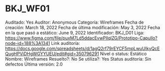 # BKJ_WF01

Auditado: Yes
Auditor: Anonymous
Categoría: Wireframes
Fecha de creación: March 18, 2022
Fecha de última modificación: May 3, 2022
Fecha en la que pasó a estático: June 9, 2022
Identificador: BKJ_D01
Liga: https://www.figma.com/file/puxM7Ld5ddacEvwPIlqlZG/Prototipo-Capullo?node-id=188%3A1341
Link auditoría: https://docs.google.com/spreadsheets/d/1agQ2rf79rEYCF5mpLwuUIkyQcEQugHPViDHgWGYYUEU/edit#gid=350796291
Nivel o status: Estático
Nombre: Wireframes
Resuelto?: No
Se utiliza?: Yes
Status auditoría: Sin defectos
Última versión: 2.0